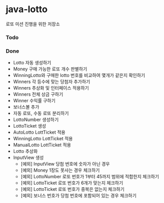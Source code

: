 # java-lotto
로또 미션 진행을 위한 저장소

### Todo

### Done
* Lotto 자동 생성하기
* Money 구매 가능한 로또 개수 판별하기
* WinningLotto와 구매한 lotto 번호를 비교하여 몇개가 같은지 확인하기
* Winners 각 등수에 맞는 당첨자 추가하기
* Winners 추상화 및 인터페이스 적용하기
* Winners 전체 상금 구하기
* Winner 수익률 구하기
* 보너스볼 추가
* 자동 로또, 수동 로또 분리하기
* LottoNumber 생성하기
* LottoTicket 생성
* AutoLotto LottTicket 적용
* WinningLotto LottTicket 적용
* ManualLotto LottTicket 적용
* Lotto 추상화
* InputView 생성
    * [예외] InputView 당첨 번호에 숫자가 아닌 경우
    * [예외] Money 1장도 못사는 경우 체크하기
    * [예외] LottoNumber 로또 번호가 1부터 45까지 범위에 적합한지 체크하기
    * [예외] LottoTicket 로또 번호가 6개가 맞는지 체크하기
    * [예외] LottoTicket 로또 번호가 중복은 없는지 체크하기
    * [예외] 보너스 번호가 당첨 번호에 포함되어 있는 경우 체크하기

